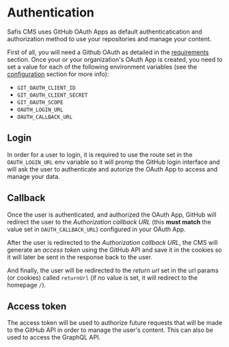 # Authentication

Safis CMS uses GitHub OAuth Apps as default authenticatication and authorization method to use your repositories and manage your content.

First of all, you will need a Github OAuth as detailed in the [requirements](#requirements) section. Once your or your organization's OAuth App is created, you need to set a value for each of the following environment variables (see the [configuration](#configuration-environment-variables) section for more info):
- `GIT_OAUTH_CLIENT_ID`
- `GIT_OAUTH_CLIENT_SECRET`
- `GIT_OAUTH_SCOPE`
- `OAUTH_LOGIN_URL`
- `OAUTH_CALLBACK_URL`

## Login
In order for a user to login, it is required to use the route set in the `OAUTH_LOGIN_URL` env variable so it will promp the GitHub login interface and will ask the user to authenticate and autorize the OAuth App to access and manage your data.

## Callback
Once the user is authenticated, and authorized the OAuth App, GitHub will redirect the user to the *Authorization callback URL* (this **must match** the value set in `OAUTH_CALLBACK_URL`) configured in your OAuth App.

After the user is redirected to the *Authorization callback URL*, the CMS will generate an *access token* using the GitHub API and save it in the cookies so it will later be sent in the response back to the user.

And finally, the user will be redirected to the *return url* set in the url params (or cookies) called `returnUrl` (if no value is set, it will redirect to the homepage `/`).

## Access token
The access token will be used to authorize future requests that will be made to the GitHub API in order to manage the user's content. This can also be used to access the GraphQL API.
